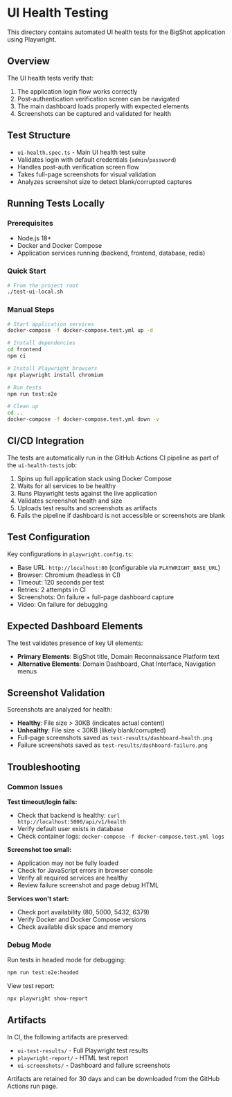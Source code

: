 # UI Health Testing

This directory contains automated UI health tests for the BigShot application using Playwright.

## Overview

The UI health tests verify that:
1. The application login flow works correctly
2. Post-authentication verification screen can be navigated
3. The main dashboard loads properly with expected elements
4. Screenshots can be captured and validated for health

## Test Structure

- `ui-health.spec.ts` - Main UI health test suite
- Validates login with default credentials (`admin`/`password`)
- Handles post-auth verification screen flow
- Takes full-page screenshots for visual validation
- Analyzes screenshot size to detect blank/corrupted captures

## Running Tests Locally

### Prerequisites
- Node.js 18+ 
- Docker and Docker Compose
- Application services running (backend, frontend, database, redis)

### Quick Start
```bash
# From the project root
./test-ui-local.sh
```

### Manual Steps
```bash
# Start application services
docker-compose -f docker-compose.test.yml up -d

# Install dependencies
cd frontend
npm ci

# Install Playwright browsers
npx playwright install chromium

# Run tests
npm run test:e2e

# Clean up
cd ..
docker-compose -f docker-compose.test.yml down -v
```

## CI/CD Integration

The tests are automatically run in the GitHub Actions CI pipeline as part of the `ui-health-tests` job:

1. Spins up full application stack using Docker Compose
2. Waits for all services to be healthy
3. Runs Playwright tests against the live application
4. Validates screenshot health and size
5. Uploads test results and screenshots as artifacts
6. Fails the pipeline if dashboard is not accessible or screenshots are blank

## Test Configuration

Key configurations in `playwright.config.ts`:
- Base URL: `http://localhost:80` (configurable via `PLAYWRIGHT_BASE_URL`)
- Browser: Chromium (headless in CI)
- Timeout: 120 seconds per test
- Retries: 2 attempts in CI
- Screenshots: On failure + full-page dashboard capture
- Video: On failure for debugging

## Expected Dashboard Elements

The test validates presence of key UI elements:
- **Primary Elements**: BigShot title, Domain Reconnaissance Platform text
- **Alternative Elements**: Domain Dashboard, Chat Interface, Navigation menus

## Screenshot Validation

Screenshots are analyzed for health:
- **Healthy**: File size > 30KB (indicates actual content)
- **Unhealthy**: File size < 30KB (likely blank/corrupted)
- Full-page screenshots saved as `test-results/dashboard-health.png`
- Failure screenshots saved as `test-results/dashboard-failure.png`

## Troubleshooting

### Common Issues

**Test timeout/login fails:**
- Check that backend is healthy: `curl http://localhost:5000/api/v1/health`
- Verify default user exists in database
- Check container logs: `docker-compose -f docker-compose.test.yml logs`

**Screenshot too small:**
- Application may not be fully loaded
- Check for JavaScript errors in browser console
- Verify all required services are healthy
- Review failure screenshot and page debug HTML

**Services won't start:**
- Check port availability (80, 5000, 5432, 6379)
- Verify Docker and Docker Compose versions
- Check available disk space and memory

### Debug Mode

Run tests in headed mode for debugging:
```bash
npm run test:e2e:headed
```

View test report:
```bash
npx playwright show-report
```

## Artifacts

In CI, the following artifacts are preserved:
- `ui-test-results/` - Full Playwright test results
- `playwright-report/` - HTML test report
- `ui-screenshots/` - Dashboard and failure screenshots

Artifacts are retained for 30 days and can be downloaded from the GitHub Actions run page.